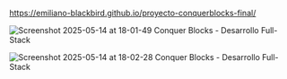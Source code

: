 https://emiliano-blackbird.github.io/proyecto-conquerblocks-final/

![Screenshot 2025-05-14 at 18-01-49 Conquer Blocks - Desarrollo Full-Stack](https://github.com/user-attachments/assets/0503e812-aa4d-4169-9c0a-3ecb3cc991ab)

![Screenshot 2025-05-14 at 18-02-28 Conquer Blocks - Desarrollo Full-Stack](https://github.com/user-attachments/assets/168bdccf-0912-41b6-b9dc-5212f6c123bf)
